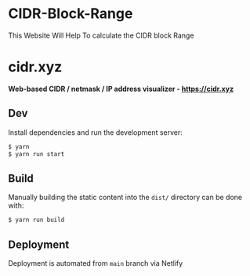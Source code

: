 # CIDR-Block-Range
This Website Will Help To calculate the CIDR block Range

# cidr.xyz

**Web-based CIDR / netmask / IP address visualizer - https://cidr.xyz**


## Dev

Install dependencies and run the development server:

```bash
$ yarn
$ yarn run start
```

## Build

Manually building the static content into the `dist/` directory can be done with:

```bash
$ yarn run build
```

## Deployment

Deployment is automated from `main` branch via Netlify
